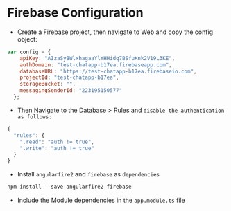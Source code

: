 # Firebase Configuration


- Create a Firebase project, then navigate to Web and copy the config object:

```js
var config = {
    apiKey: "AIzaSyBWlxhagaaYlYHHidq7BSfuKnk2V19L3KE",
    authDomain: "test-chatapp-b17ea.firebaseapp.com",
    databaseURL: "https://test-chatapp-b17ea.firebaseio.com",
    projectId: "test-chatapp-b17ea",
    storageBucket: "",
    messagingSenderId: "223195150577"
  };
```

- Then Navigate to the Database > Rules and `disable the authentication as follows:`

```js
{
  "rules": {
    ".read": "auth != true",
    ".write": "auth != true"
  }
}
```

- Install `angularfire2` and `firebase` as `dependencies`

```js
npm install --save angularfire2 firebase
```

- Include the Module dependencies in the `app.module.ts` file

